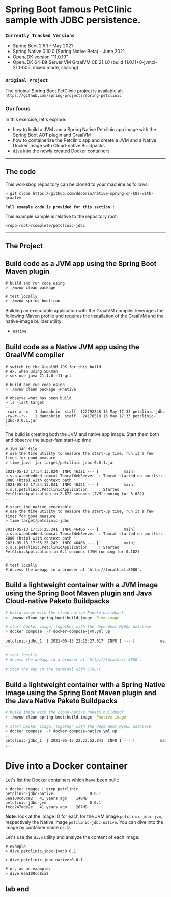 # Spring Boot famous PetClinic sample with JDBC persistence.

### `Currently Tracked Versions`
* Spring Boot 2.5.1 - May 2021
* Spring Native 0.10.0 (Spring Native Beta) - June 2021
* OpenJDK version "11.0.10"
* OpenJDK 64-Bit Server VM GraalVM CE 21.1.0 (build 11.0.11+8-jvmci-21.1-b05, mixed mode, sharing)

### `Original Project`
The original Spring Boot PetClinic project is available at: `https://github.com/spring-projects/spring-petclinic`

### Our focus
In this exercise, let's explore:
* how to build a JVM and a Spring Native Petclinic app image with the Spring Boot AOT plugin and GraalVM
* how to containerize the Petclinic app and create a JVM and a Native Docker image with Cloud-native Buildpacks
* `dive` into the newly created Docker containers

----
## The code

This workshop repository can be cloned to your machine as follows:
```shell
> git clone https://github.com/ddobrin/native-spring-on-k8s-with-graalvm
```

**`Full example code is provided for this section !`**

This example sample is relative to the repository root:
```shell
<repo-root>/complete/petclinic-jdbc
```
----

## The Project

## Build code as a JVM app using the Spring Boot Maven plugin
```shell 
# build and run code using
> ./mvnw clean package 

# test locally
> ./mvnw spring-boot:run
```

Building an executable application with the GraalVM compiler leverages the following Maven profile and requires the installation of the GraalVM and the native-image builder utility:
* `native`

## Build code as a Native JVM app using the GraalVM compiler
```shell 
# switch to the GraalVM JDK for this build
# ex, when using SDKman
> sdk use java 21.1.0.r11-grl 

# build and run code using
> ./mvnw clean package -Pnative

# observe what has been build
> ls -lart target
...
-rwxr-xr-x   1 dandobrin  staff  122792848 13 May 17:33 petclinic-jdbc
-rw-r--r--   1 dandobrin  staff   24176510 13 May 17:33 petclinic-jdbc-0.0.1.jar
...
```

The build is creating both the JVM and native app image. Start them both and observe the super-fast start-up time
```shell 
# JVM JAR file
# use the time utility to measure the start-up time, run it a few times for good measure
> time java -jar target/petclinic-jdbc-0.0.1.jar 
...
2021-05-13 17:54:13.824  INFO 46321 --- [           main] o.s.b.w.embedded.tomcat.TomcatWebServer  : Tomcat started on port(s): 8080 (http) with context path ''
2021-05-13 17:54:13.831  INFO 46321 --- [           main] o.s.s.petclinic.PetClinicApplication     : Started PetClinicApplication in 2.672 seconds (JVM running for 3.082)
...

# start the native executable
# use the time utility to measure the start-up time, run it a few times for good measure
> time target/petclinic-jdbc
...
2021-05-13 17:55:25.241  INFO 46406 --- [           main] o.s.b.w.embedded.tomcat.TomcatWebServer  : Tomcat started on port(s): 8080 (http) with context path ''
2021-05-13 17:55:25.242  INFO 46406 --- [           main] o.s.s.petclinic.PetClinicApplication     : Started PetClinicApplication in 0.1 seconds (JVM running for 0.102)
...

# test locally
# Access the webapp in a browser at `http://localhost:8080`.
```

## Build a lightweight container with a JVM image using the Spring Boot Maven plugin and Java Cloud-native Paketo Buildpacks
```bash 
# build image with the cloud-native Paketo buildpack 
> ./mvnw clean spring-boot:build-image -Pjvm-image

# start Docker image, together with the dependent MySQL database
> docker compose  -f docker-compose-jvm.yml up
...
petclinic-jdbc_1  | 2021-05-13 22:15:27.617  INFO 1 --- [           main] o.s.s.petclinic.PetClinicApplication     : Started PetClinicApplication in 3.975 seconds (JVM running for 4.492)
...

# test locally
# Access the webapp in a browser at `http://localhost:8080`.

# Stop the app in the terminal with CTRL+C
```

## Build a lightweight container with a Spring Native image using the Spring Boot Maven plugin and the Java Native Paketo Buildpacks
```bash 
# build image with the cloud-native Paketo buildpack
> ./mvnw clean spring-boot:build-image -Pnative-image

# start Docker image, together with the dependent MySQL database
> docker compose  -f docker-compose-native.yml up
...
petclinic-jdbc_1  | 2021-05-13 22:27:52.841  INFO 1 --- [           main] o.s.s.petclinic.PetClinicApplication     : Started PetClinicApplication in 0.117 seconds (JVM running for 0.119)
...
```

# Dive into a Docker container

Let's list the Docker containers which have been built:
```shell
> docker images | grep petclinic
petclinic-jdbc-native                0.0.1                                                   6ea100cd8ca2   41 years ago    148MB
petclinic-jdbc-jvm                   0.0.1                                                   fecc247ade2e   41 years ago    267MB
```

**Note**:  look at the image ID for each for the JVM image `petclinic-jdbc-jvm`, respectively the Native image `petclinic-jdbc-native`.
You can dive into the image by container name or ID.

Let's use the `dive` utility and analyze the content of each image:
```shell
# example
> dive petclinic-jdbc-jvm:0.0.1

> dive petclinic-jdbc-native:0.0.1

# or, as an example: 
> dive 6ea100cd8ca2
```

## lab end